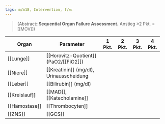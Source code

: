 ```yaml
---
tags: m/m18, Intervention, f/💤
---
```

> (Abstract::**Sequential Organ Failure Assessment.** Anstieg ≥2 Pkt. = [[MOV]])

Organ|Parameter|1 Pkt.|2 Pkt.|3 Pkt.|4 Pkt.
-|-|-|-|-|-
[[Lunge]]|[[Horovitz-Quotient]] (PaO2/[[FiO2]])
[[Niere]]|[[Kreatinin]] (mg/dl), Urinausscheidung
[[Leber]]|[[Bilirubin]] (mg/dl)
[[Kreislauf]]|[[MAD]], [[Katecholamine]]
[[Hämostase]]|[[Thrombocyten]]
[[ZNS]]|[[GCS]]